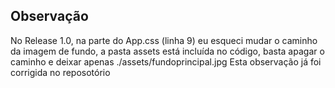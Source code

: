 ## **Observação**

No Release 1.0, na parte do App.css (linha 9) eu esqueci mudar o caminho da imagem de fundo, a pasta assets está incluída no código, basta apagar o caminho e deixar apenas ./assets/fundoprincipal.jpg
Esta observação já foi corrigida no reposotório
